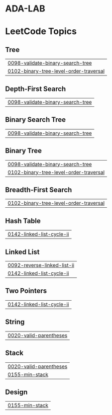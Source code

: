 # ADA-LAB
<!---LeetCode Topics Start-->
# LeetCode Topics
## Tree
|  |
| ------- |
| [0098-validate-binary-search-tree](https://github.com/KanishkaSharma18/ADA-LAB/tree/master/0098-validate-binary-search-tree) |
| [0102-binary-tree-level-order-traversal](https://github.com/KanishkaSharma18/ADA-LAB/tree/master/0102-binary-tree-level-order-traversal) |
## Depth-First Search
|  |
| ------- |
| [0098-validate-binary-search-tree](https://github.com/KanishkaSharma18/ADA-LAB/tree/master/0098-validate-binary-search-tree) |
## Binary Search Tree
|  |
| ------- |
| [0098-validate-binary-search-tree](https://github.com/KanishkaSharma18/ADA-LAB/tree/master/0098-validate-binary-search-tree) |
## Binary Tree
|  |
| ------- |
| [0098-validate-binary-search-tree](https://github.com/KanishkaSharma18/ADA-LAB/tree/master/0098-validate-binary-search-tree) |
| [0102-binary-tree-level-order-traversal](https://github.com/KanishkaSharma18/ADA-LAB/tree/master/0102-binary-tree-level-order-traversal) |
## Breadth-First Search
|  |
| ------- |
| [0102-binary-tree-level-order-traversal](https://github.com/KanishkaSharma18/ADA-LAB/tree/master/0102-binary-tree-level-order-traversal) |
## Hash Table
|  |
| ------- |
| [0142-linked-list-cycle-ii](https://github.com/KanishkaSharma18/ADA-LAB/tree/master/0142-linked-list-cycle-ii) |
## Linked List
|  |
| ------- |
| [0092-reverse-linked-list-ii](https://github.com/KanishkaSharma18/ADA-LAB/tree/master/0092-reverse-linked-list-ii) |
| [0142-linked-list-cycle-ii](https://github.com/KanishkaSharma18/ADA-LAB/tree/master/0142-linked-list-cycle-ii) |
## Two Pointers
|  |
| ------- |
| [0142-linked-list-cycle-ii](https://github.com/KanishkaSharma18/ADA-LAB/tree/master/0142-linked-list-cycle-ii) |
## String
|  |
| ------- |
| [0020-valid-parentheses](https://github.com/KanishkaSharma18/ADA-LAB/tree/master/0020-valid-parentheses) |
## Stack
|  |
| ------- |
| [0020-valid-parentheses](https://github.com/KanishkaSharma18/ADA-LAB/tree/master/0020-valid-parentheses) |
| [0155-min-stack](https://github.com/KanishkaSharma18/ADA-LAB/tree/master/0155-min-stack) |
## Design
|  |
| ------- |
| [0155-min-stack](https://github.com/KanishkaSharma18/ADA-LAB/tree/master/0155-min-stack) |
<!---LeetCode Topics End-->